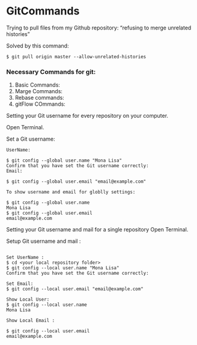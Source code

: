 # GitCommands
Trying to pull files from my Github repository: “refusing to merge unrelated histories”  

 Solved by this command: 

```
$ git pull origin master --allow-unrelated-histories

```
### Necessary Commands for git:
1. Basic Commands:
2. Marge Commands:
3. Rebase commands:
4. gitFlow COmmands:


Setting your Git username for every repository on your computer.  

Open Terminal.

Set a Git username:
```
UserName: 

$ git config --global user.name "Mona Lisa"
Confirm that you have set the Git username correctly:
Email: 

$ git config --global user.email "email@example.com"

```
```
To show username and email for globlly settings: 

$ git config --global user.name
Mona Lisa
$ git config --global user.email 
email@example.com

```

Setting your Git username and mail for a single repository
Open Terminal.

Setup Git username and mail :
```

Set UserName : 
$ cd <your local repository folder>
$ git config --local user.name "Mona Lisa"
Confirm that you have set the Git username correctly:

Set Email: 
$ git config --local user.email "email@example.com"

Show Local User: 
$ git config --local user.name
Mona Lisa

Show Local Email :

$ git config --local user.email 
email@example.com

```
